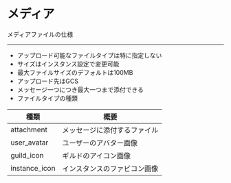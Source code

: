 # メディア

メディアファイルの仕様

---

- アップロード可能なファイルタイプは特に指定しない
- サイズはインスタンス設定で変更可能
- 最大ファイルサイズのデフォルトは100MB
- アップロード先はGCS
- メッセージ一つにつき最大一つまで添付できる
- ファイルタイプの種類

| 種類 | 概要 |
| --- | --- |
| attachment | メッセージに添付するファイル |
| user_avatar |  ユーザーのアバター画像 |
| guild_icon | ギルドのアイコン画像 |
| instance_icon |  インスタンスのファビコン画像 |
